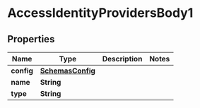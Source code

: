 # AccessIdentityProvidersBody1

## Properties
Name | Type | Description | Notes
------------ | ------------- | ------------- | -------------
**config** | [**SchemasConfig**](SchemasConfig.md) |  | 
**name** | **String** |  | 
**type** | **String** |  | 
